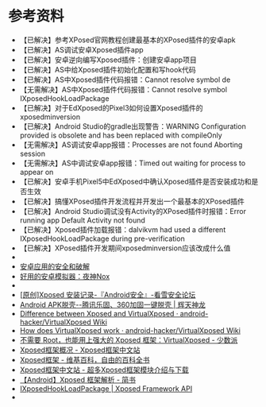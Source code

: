 # 参考资料

* 【已解决】参考XPosed官网教程创建最基本的XPosed插件的安卓apk
* 【已解决】AS调试安卓Xposed插件app
* 【已解决】安卓逆向编写Xposed插件：创建安卓app项目
* 【已解决】AS中给Xposed插件初始化配置和写hook代码
* 【已解决】AS中Xposed插件代码报错：Cannot resolve symbol de
* 【无需解决】AS中Xposed插件代码报错：Cannot resolve symbol IXposedHookLoadPackage
* 【已解决】对于EdXposed的Pixel3如何设置Xposed插件的xposedminversion
* 【已解决】Android Studio的gradle出现警告：WARNING Configuration provided is obsolete and has been replaced with compileOnly
* 【无需解决】AS调试安卓app报错：Processes are not found Aborting session
* 【无需解决】AS中调试安卓app报错：Timed out waiting for process to appear on
* 【已解决】安卓手机Pixel5中EdXposed中确认Xposed插件是否安装成功和是否生效
* 【已解决】搞懂XPosed插件开发流程并开发出一个最基本的XPosed插件
* 【已解决】Android Studio调试没有Activity的XPosed插件时报错：Error running app Default Activity not found
* 【已解决】Xposed插件加载报错：dalvikvm had used a different IXposedHookLoadPackage during pre-verification
* 【已解决】XPosed插件开发期间xposedminversion应该改成什么值
* 
* [安卓应用的安全和破解](https://book.crifan.org/books/android_app_security_crack/website/)
* [好用的安卓模拟器：夜神Nox](https://book.crifan.org/books/good_android_emulator_nox/website/)
* 
* [\[原创\]Xposed 安装记录-『Android安全』-看雪安全论坛](https://bbs.pediy.com/thread-224465.htm)
* [Android APK脱壳--腾讯乐固、360加固一键脱壳 | 辉天神龙](https://xucanhui.com/2018/09/27/android-apk-shelling/)
* [Difference between Xposed and VirtualXposed · android-hacker/VirtualXposed Wiki](https://github.com/android-hacker/VirtualXposed/wiki/Difference-between-Xposed-and-VirtualXposed)
* [How does VirtualXposed work · android-hacker/VirtualXposed Wiki](https://github.com/android-hacker/VirtualXposed/wiki/How-does-VirtualXposed-work)
* [不需要 Root，也能用上强大的 Xposed 框架：VirtualXposed - 少数派](https://sspai.com/post/44447)
* [Xposed框架概况 - Xposed框架中文站](https://xposed.appkg.com/category/xposed)
* [Xposed框架 - 维基百科，自由的百科全书](https://zh.wikipedia.org/zh-hans/Xposed框架)
* [Xposed框架中文站 - 超多Xposed框架模块介绍与下载](https://xposed.appkg.com)
* [【Android】Xposed 框架解析 - 简书](https://www.jianshu.com/p/2b8343c774df)
* [IXposedHookLoadPackage | Xposed Framework API](https://api.xposed.info/reference/de/robv/android/xposed/IXposedHookLoadPackage.html)
* 